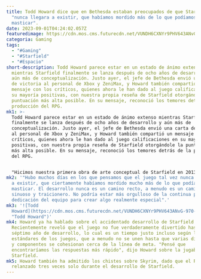 ```yaml
---
title: Todd Howard dice que en Bethesda estaban preocupados de que Starfield
  "nunca llegara a existir, que habíamos mordido más de lo que podíamos
  masticar".
date: 2023-09-01T04:24:02.057Z
featuredimage: https://cdn.mos.cms.futurecdn.net/VUNDH6CXNYr9PHV643ANvG-970-80.jpg.webp
categoria: Gaming
tags:
  - "#Gaming"
  - "#Starfield"
  - "#Espacio"
short-description: Todd Howard parece estar en un estado de ánimo extenso
  mientras Starfield finalmente se lanza después de ocho años de desarrollo y
  aún más de conceptualización. Justo ayer, el jefe de Bethesda envió una carta
  de victoria al personal de Xbox y ZeniMax, y Howard también compartió un
  mensaje con los críticos, quienes ahora le han dado al juego calificaciones en
  su mayoría positivas, con nuestra propia reseña de Starfield otorgándole la
  puntuación más alta posible. En su mensaje, reconoció los temores detrás de la
  producción del RPG.
mk1: >-
  Todd Howard parece estar en un estado de ánimo extenso mientras Starfield
  finalmente se lanza después de ocho años de desarrollo y aún más de
  conceptualización. Justo ayer, el jefe de Bethesda envió una carta de victoria
  al personal de Xbox y ZeniMax, y Howard también compartió un mensaje con los
  críticos, quienes ahora le han dado al juego calificaciones en su mayoría
  positivas, con nuestra propia reseña de Starfield otorgándole la puntuación
  más alta posible. En su mensaje, reconoció los temores detrás de la producción
  del RPG.


  "Hicimos nuestra primera obra de arte conceptual de Starfield en 2013, hace un poco más de 10 años", explicó en una carta publicada en línea. "El desarrollo inicial comenzó con un equipo pequeño justo después de Fallout 4 a fines de 2015. Conceptualizar, diseñar y construir nueva tecnología para lo que soñábamos llevó... mucho más tiempo del que anticipábamos. Para 2020, teníamos al equipo en plena producción con 275 personas, justo cuando el mundo se puso patas arriba con la pandemia. Tuvimos que trabajar de formas completamente nuevas y adaptarnos a los muchos cambios en nuestras vidas, incluido el fallecimiento del fundador de nuestra compañía y convertirnos en parte de Xbox.
mk2: '"Hubo muchos días en los que pensamos que el juego tal vez nunca llegaría
  a existir, que ciertamente habíamos mordido mucho más de lo que podíamos
  masticar. El desarrollo nunca es un camino recto, a menudo es un camino
  sinuoso y traicionero. No podría estar más orgulloso de la continua pasión y
  dedicación del equipo para crear algo realmente especial".'
mk3: '![Todd
  Howard](https://cdn.mos.cms.futurecdn.net/VUNDH6CXNYr9PHV643ANvG-970-80.jpg.webp
  "Todd Howard")'
mk4: Howard ya ha hablado sobre el accidentado desarrollo de Starfield antes.
  Recientemente reveló que el juego no fue verdaderamente divertido hasta su
  séptimo año de desarrollo, lo cual es un tiempo justo incluso según los
  estándares de los juegos, que a menudo no se unen hasta que varias disciplinas
  y componentes se cohesionan cerca de la línea de meta. "Pensé que
  encontraríamos las respuestas más rápido", dijo Howard sobre la jugabilidad de
  Starfield.
mk5: Howard también ha admitido los chistes sobre Skyrim, dado que el RPG fue
  relanzado tres veces solo durante el desarrollo de Starfield.
---
```

